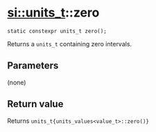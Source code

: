 # [si::units_t](units_t.md)::zero

`static constexpr units_t zero();`

Returns a `units_t` containing zero intervals.

## Parameters
(none)

## Return value
Returns `units_t{units_values<value_t>::zero()}`
